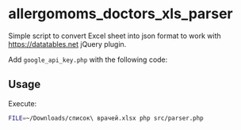 # allergomoms_doctors_xls_parser

Simple script to convert Excel sheet into json format to work with https://datatables.net jQuery plugin.

Add `google_api_key.php` with the following code:

## Usage

Execute: 

```bash
FILE=~/Downloads/список\ врачей.xlsx php src/parser.php 
```
